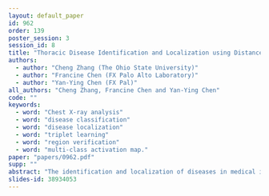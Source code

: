 ```yaml
---
layout: default_paper
id: 962
order: 139
poster_session: 3
session_id: 8
title: "Thoracic Disease Identification and Localization using Distance Learning and Region Verification"
authors:
  - author: "Cheng Zhang (The Ohio State University)"
  - author: "Francine Chen (FX Palo Alto Laboratory)"
  - author: "Yan-Ying Chen (FX Pal)"
all_authors: "Cheng Zhang, Francine Chen and Yan-Ying Chen"
code: ""
keywords:
  - word: "Chest X-ray analysis"
  - word: "disease classification"
  - word: "disease localization"
  - word: "triplet learning"
  - word: "region verification"
  - word: "multi-class activation map."
paper: "papers/0962.pdf"
supp: ""
abstract: "The identification and localization of diseases in medical images using deep learning models have recently attracted significant interest. Existing methods only consider training the networks with each image independently and most leverage an activation map for disease localization. In this paper, we propose an alternative approach that learns discriminative features among triplets of images and cyclically trains on region features to verify whether attentive regions contain information indicative of a disease. Concretely, we adapt a distance learning framework for multi-label disease classification to differentiate subtle disease features. Additionally, we feed back the features of the predicted class-specific regions to a separate classifier during training to better verify the localized diseases. Our model can achieve state-of-the-art classification performance on the challenging Chest-Xray14 dataset, and our ablation studies indicate that both distance learning and region verification contribute to overall classification performance. Moreover, the distance learning and region verification modules can capture essential information for better localization than baseline models without these modules. "
slides-id: 38934053
---
```

